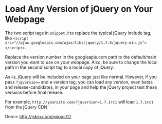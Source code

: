 # Load Any Version of jQuery on Your Webpage

The two script tags in `snippet.htm` replace the typical jQuery include
tag, like `<script src="//ajax.googleapis.com/ajax/libs/jquery/1.7.0/jquery.min.js"></script>`.

Replace the version number in the googleapis.com path to the
default/main version you want to use on your webpage. Also, be sure to
change the local path in the second script tag to a local copy of
jQuery.

As-is, jQuery will be included on your page just like normal. However,
if you pass `?jqversion=` and a version tag, you can load any version,
even betas and release-candidates, in your page and help the
jQuery project test these versions before final release.

For example, `http://yoursite.com/?jqversion=1.7.1rc1` will load
`1.7.1rc1` from the jQuery CDN.

Demo: http://jsbin.com/exipas/2/
